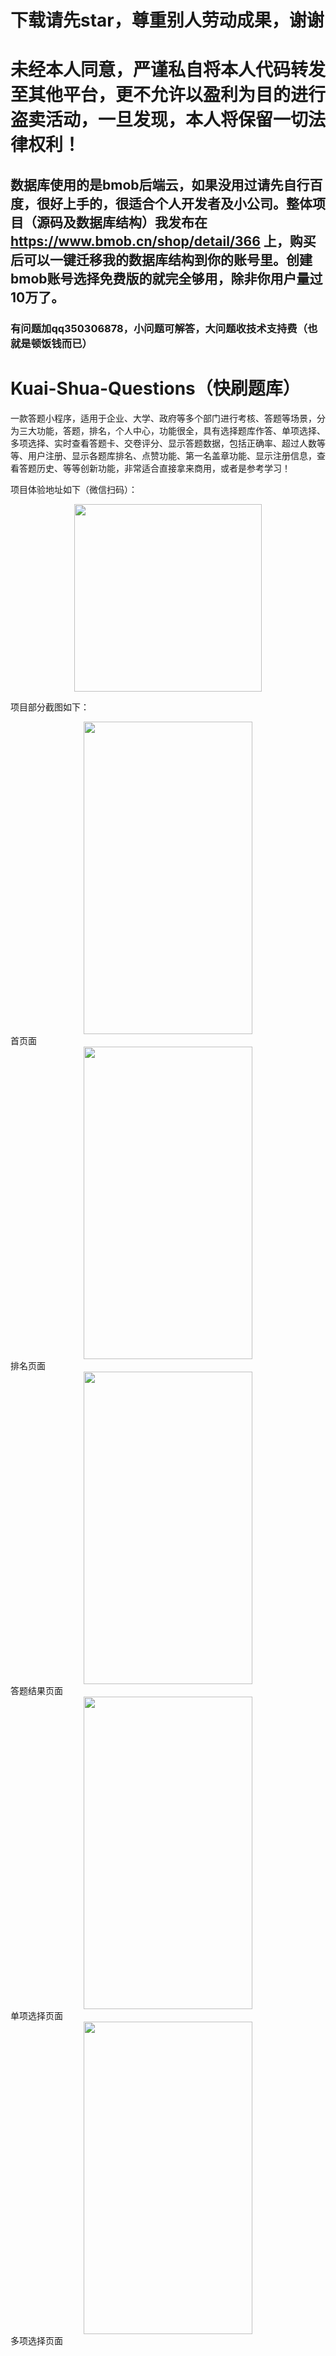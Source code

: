 # 下载请先star，尊重别人劳动成果，谢谢
# 未经本人同意，严谨私自将本人代码转发至其他平台，更不允许以盈利为目的进行盗卖活动，一旦发现，本人将保留一切法律权利！
## 数据库使用的是bmob后端云，如果没用过请先自行百度，很好上手的，很适合个人开发者及小公司。整体项目（源码及数据库结构）我发布在 https://www.bmob.cn/shop/detail/366 上，购买后可以一键迁移我的数据库结构到你的账号里。创建bmob账号选择免费版的就完全够用，除非你用户量过10万了。
### 有问题加qq350306878，小问题可解答，大问题收技术支持费（也就是顿饭钱而已）
# Kuai-Shua-Questions（快刷题库）
一款答题小程序，适用于企业、大学、政府等多个部门进行考核、答题等场景，分为三大功能，答题，排名，个人中心，功能很全，具有选择题库作答、单项选择、多项选择、实时查看答题卡、交卷评分、显示答题数据，包括正确率、超过人数等等、用户注册、显示各题库排名、点赞功能、第一名盖章功能、显示注册信息，查看答题历史、等等创新功能，非常适合直接拿来商用，或者是参考学习！

项目体验地址如下（微信扫码）：
<div align="center">
<img src="http://bmob-cdn-16714.b0.upaiyun.com/2018/02/20/0de0e53e40548dd88011730550942202.jpg" height="300" width="300" >
</div>

项目部分截图如下：

<div align="center">
<img src="https://www.bmob.cn/uploads/attached/img/20171228/5a449a8b5dd7b.png" height="500" width="270" >
</div>
首页面

<div align="center">
<img src="https://www.bmob.cn/uploads/attached/img/20171228/5a449a91071d0.png" height="500" width="270" >
</div>
排名页面

<div align="center">
<img src="https://www.bmob.cn/uploads/attached/img/20171228/5a449a961534d.png" height="500" width="270" >
</div>
答题结果页面

<div align="center">
<img src="https://www.bmob.cn/uploads/attached/img/20171228/5a449a9a4d734.png" height="500" width="270" >
</div>
单项选择页面

<div align="center">
<img src="https://www.bmob.cn/uploads/attached/img/20171228/5a449a9e53dfc.png" height="500" width="270" >
</div>
多项选择页面
